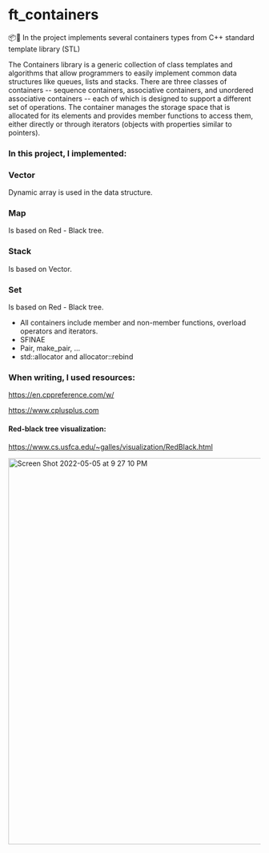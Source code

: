 # ft_containers
📦🧮 In the project implements several containers types from C++ standard template library (STL)

The Containers library is a generic collection of class templates and algorithms that allow programmers to easily implement common data structures like queues, lists and stacks. There are three classes of containers -- sequence containers, associative containers, and unordered associative containers -- each of which is designed to support a different set of operations.
The container manages the storage space that is allocated for its elements and provides member functions to access them, either directly or through iterators (objects with properties similar to pointers).

### In this project, I implemented:
### Vector
Dynamic array is used in the data structure.
### Map
Is based on Red - Black tree.
### Stack
Is based on Vector.
### Set
Is based on Red - Black tree.

- All containers include member and non-member functions, overload operators and iterators.
- SFINAE
- Pair, make_pair, ...
- std::allocator and allocator::rebind

### When writing, I used resources:

https://en.cppreference.com/w/

https://www.cplusplus.com

#### Red-black tree visualization:

https://www.cs.usfca.edu/~galles/visualization/RedBlack.html

<img width="771" alt="Screen Shot 2022-05-05 at 9 27 10 PM" src="https://user-images.githubusercontent.com/61458847/167005067-ab1fbbf2-f720-4afd-8522-58f9f0814b3b.png">
